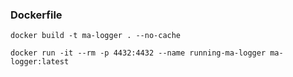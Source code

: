 ### Dockerfile

```
docker build -t ma-logger . --no-cache

docker run -it --rm -p 4432:4432 --name running-ma-logger ma-logger:latest
```
